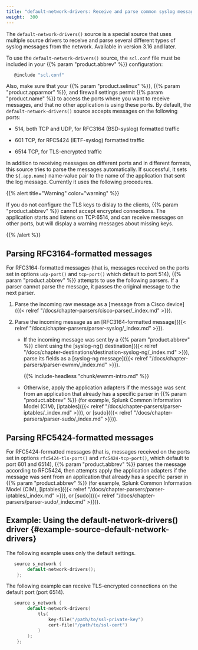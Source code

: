```yaml
---
title: "default-network-drivers: Receive and parse common syslog messages"
weight:  300
---
```

<!-- DISCLAIMER: This file is based on the syslog-ng Open Source Edition documentation https://github.com/balabit/syslog-ng-ose-guides/commit/2f4a52ee61d1ea9ad27cb4f3168b95408fddfdf2 and is used under the terms of The syslog-ng Open Source Edition Documentation License. The file has been modified by Axoflow. -->

The `default-network-drivers()` source is a special source that uses multiple source drivers to receive and parse several different types of syslog messages from the network. Available in version 3.16 and later.

To use the `default-network-drivers()` source, the `scl.conf` file must be included in your {{% param "product.abbrev" %}} configuration:

```c
   @include "scl.conf"

```

Also, make sure that your {{% param "product.selinux" %}}, {{% param "product.apparmor" %}}, and firewall settings permit {{% param "product.name" %}} to access the ports where you want to receive messages, and that no other application is using these ports. By default, the `default-network-drivers()` source accepts messages on the following ports:

  - 514, both TCP and UDP, for RFC3164 (BSD-syslog) formatted traffic

  - 601 TCP, for RFC5424 (IETF-syslog) formatted traffic

  - 6514 TCP, for TLS-encrypted traffic

In addition to receiving messages on different ports and in different formats, this source tries to parse the messages automatically. If successful, it sets the `${.app.name}` name-value pair to the name of the application that sent the log message. Currently it uses the following procedures.

{{% alert title="Warning" color="warning" %}}

If you do not configure the TLS keys to dislay to the clients, {{% param "product.abbrev" %}} cannot accept encrypted connections. The application starts and listens on TCP:6514, and can receive messages on other ports, but will display a warning messages about missing keys.

{{% /alert %}}


## Parsing RFC3164-formatted messages

For RFC3164-formatted messages (that is, messages received on the ports set in options `udp-port()` and `tcp-port()` which default to port 514), {{% param "product.abbrev" %}} attempts to use the following parsers. If a parser cannot parse the message, it passes the original message to the next parser.

1.  Parse the incoming raw message as a [message from a Cisco device]({{< relref "/docs/chapter-parsers/cisco-parser/_index.md" >}}).

2.  Parse the incoming message as an [RFC3164-formatted message]({{< relref "/docs/chapter-parsers/parser-syslog/_index.md" >}}).
    
      - If the incoming message was sent by a {{% param "product.abbrev" %}} client using the [syslog-ng() destination]({{< relref "/docs/chapter-destinations/destination-syslog-ng/_index.md" >}}), parse its fields as a [syslog-ng message]({{< relref "/docs/chapter-parsers/parser-ewmm/_index.md" >}}).
        
        {{% include-headless "chunk/ewmm-intro.md" %}}
    
      - Otherwise, apply the application adapters if the message was sent from an application that already has a specific parser in {{% param "product.abbrev" %}} (for example, Splunk Common Information Model (CIM), [iptables]({{< relref "/docs/chapter-parsers/parser-iptables/_index.md" >}}), or [sudo]({{< relref "/docs/chapter-parsers/parser-sudo/_index.md" >}})).



## Parsing RFC5424-formatted messages

For RFC5424-formatted messages (that is, messages received on the ports set in options `rfc5424-tls-port()` and `rfc5424-tcp-port()`, which default to port 601 and 6514), {{% param "product.abbrev" %}} parses the message according to RFC5424, then attempts apply the application adapters if the message was sent from an application that already has a specific parser in {{% param "product.abbrev" %}} (for example, Splunk Common Information Model (CIM), [iptables]({{< relref "/docs/chapter-parsers/parser-iptables/_index.md" >}}), or [sudo]({{< relref "/docs/chapter-parsers/parser-sudo/_index.md" >}})).


## Example: Using the default-network-drivers() driver {#example-source-default-network-drivers}

The following example uses only the default settings.

```c
   source s_network {
        default-network-drivers();
    };
```

The following example can receive TLS-encrypted connections on the default port (port 6514).

```c
   source s_network {
        default-network-drivers(
            tls(
                key-file("/path/to/ssl-private-key")
                cert-file("/path/to/ssl-cert")
            )
        );
    };
```


